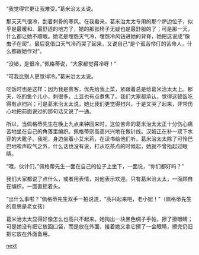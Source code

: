 
“我觉得它更让我难受。”葛米治太太说。

那天天气很冷，刮着刺骨的寒风。在我看来，葛米治太太专用的那个炉边位子，似乎是最暖和、最舒适的地方了，她的那张椅子无疑也是最舒服的了；可是那一天，什么都让她不顺眼。她老是埋怨天气冷，埋怨冷风钻进她的背脊，她把这说成“像虫子在爬”。最后竟借口天气冷而哭了起来，又说自己“是个孤苦伶仃的苦命人，什么都跟她作对”。

“没错，是很冷，”佩格蒂说，“大家都觉得冷呀！”

“可我比别人更觉得冷。”葛米治太太说。

吃饭时也是这样；因为我是贵客，优先给我上菜，紧跟着总是给葛米治太太上。那天，吃的鱼个儿小，刺很多，土豆也有点煮焦了。我们大家都承认，觉得这顿饭吃得有点扫兴；可是葛米治太太说，她比我们更觉得扫兴，于是又哭了起来，非常伤心地把前面说过的那句话又说了一通。

所以，当佩格蒂先生在晚上九点来钟回来时，这位苦命的葛米治太太正十分伤心痛苦地坐在自己的角落里编织。佩格蒂则高高兴兴地在做针线。汉姆正在补一双下水穿的大靴子。我呢，身边坐着小艾米莉，在读书给他们听。葛米治太太除了可怜巴巴地唉声叹气之外，什么话也没有说，打从吃茶点的时候起，她就不曾抬起过眼睛。

“喂，伙计们，”佩格蒂先生一面在自己的位子上坐下，一面说，“你们都好吗？”

我们大家都说了点什么，或者用表情，对他表示欢迎。只有葛米治太太，一面顾自在编织，一面直摇着头。

“出什么事啦？”佩格蒂先生双手一拍说道，“高兴起来吧，老小妞！”（佩格蒂先生的意思是老女孩）

葛米治太太显得好像怎么也高兴不起来。她掏出一块黑色绸子手帕，擦了擦眼睛；可是她没有把它放回口袋，而是放在外面，接着她又拿它擦了一会眼睛，擦完仍旧把它放在外面备用。

[next](page46)